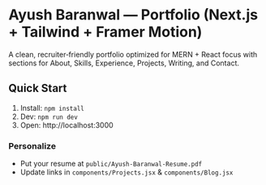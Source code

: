 # Ayush Baranwal — Portfolio (Next.js + Tailwind + Framer Motion)

A clean, recruiter‑friendly portfolio optimized for MERN + React focus with sections for About, Skills, Experience, Projects, Writing, and Contact.

## Quick Start
1. Install: `npm install`
2. Dev: `npm run dev`
3. Open: http://localhost:3000

### Personalize
- Put your resume at `public/Ayush-Baranwal-Resume.pdf`
- Update links in `components/Projects.jsx` & `components/Blog.jsx`

